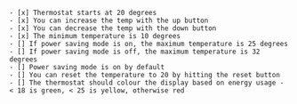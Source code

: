 
    - [x] Thermostat starts at 20 degrees
    - [x] You can increase the temp with the up button
    - [x] You can decrease the temp with the down button
    - [x] The minimum temperature is 10 degrees
    - [] If power saving mode is on, the maximum temperature is 25 degrees
    - [] If power saving mode is off, the maximum temperature is 32 degrees
    - [] Power saving mode is on by default
    - [] You can reset the temperature to 20 by hitting the reset button
    - [] The thermostat should colour the display based on energy usage - < 18 is green, < 25 is yellow, otherwise red
